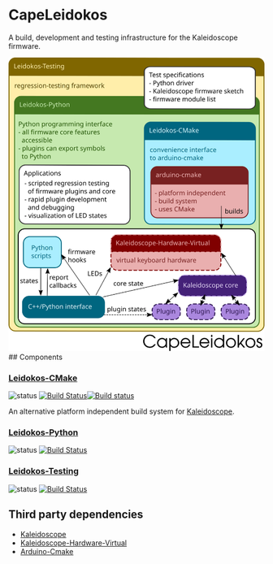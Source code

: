 # CapeLeidokos
A build, development and testing infrastructure for the Kaleidoscope firmware.

<img src="https://github.com/CapeLeidokos/CapeLeidokos/blob/master/CapeLeidokos.svg?sanitize=true">
## Components

[st:stable]: https://img.shields.io/badge/stable-✔-black.svg?style=flat&colorA=44cc11&colorB=494e52
[st:broken]: https://img.shields.io/badge/broken-X-black.svg?style=flat&colorA=e05d44&colorB=494e52
[st:experimental]: https://img.shields.io/badge/experimental----black.svg?style=flat&colorA=dfb317&colorB=494e52

[travis:Leidokos-CMake-image]: https://travis-ci.org/CapeLeidokos/Leidokos-CMake.svg?branch=master
[travis:Leidokos-CMake-status]: https://travis-ci.org/CapeLeidokos/Leidokos-CMake
[appveyor:Leidokos-CMake-image]: https://ci.appveyor.com/api/projects/status/f101o95ppui2lqar/branch/master?svg=true
[appveyor:Leidokos-CMake-status]: https://ci.appveyor.com/project/noseglasses/leidokos-cmake/branch/master

[travis:Leidokos-Python-image]: https://travis-ci.org/CapeLeidokos/Leidokos-Python.svg?branch=master
[travis:Leidokos-Python-status]: https://travis-ci.org/CapeLeidokos/Leidokos-Python

[travis:Leidokos-Testing-image]: https://travis-ci.org/CapeLeidokos/Leidokos-Testing.svg?branch=master
[travis:Leidokos-Testing-status]: https://travis-ci.org/CapeLeidokos/Leidokos-Testing

### [Leidokos-CMake](https://github.com/CapeLeidokos/Leidokos-CMake)
![status][st:stable] [![Build Status][travis:Leidokos-CMake-image]][travis:Leidokos-CMake-status][![Build status][appveyor:Leidokos-CMake-image]][appveyor:Leidokos-CMake-status]

An alternative platform independent build system for [Kaleidoscope](https://github.com/keyboardio/Kaleidoscope).

### [Leidokos-Python](https://github.com/CapeLeidokos/Leidokos-Python)
![status][st:experimental] [![Build Status][travis:Leidokos-Python-image]][travis:Leidokos-Python-status]

### [Leidokos-Testing](https://github.com/CapeLeidokos/Leidokos-Testing)
![status][st:experimental] [![Build Status][travis:Leidokos-Testing-image]][travis:Leidokos-Testing-status]

## Third party dependencies
* [Kaleidoscope](https://github.com/keyboardio/Kaleidoscope)
* [Kaleidoscope-Hardware-Virtual](https://github.com/keyboardio/Kaleidoscope-Hardware-Virtual)
* [Arduino-Cmake](https://github.com/CapeLeidokos/arduino-cmake)

